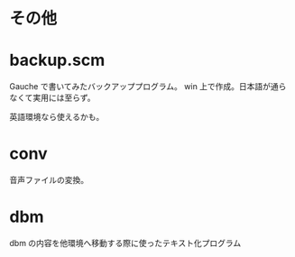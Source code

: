 # その他

# backup.scm
Gauche で書いてみたバックアッププログラム。
win 上で作成。日本語が通らなくて実用には至らず。

英語環境なら使えるかも。

# conv
音声ファイルの変換。


# dbm
dbm の内容を他環境へ移動する際に使ったテキスト化プログラム
